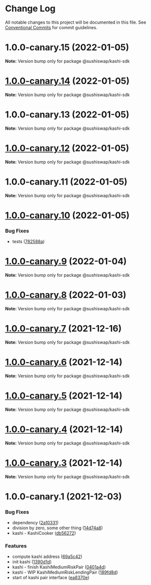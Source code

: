 # Change Log

All notable changes to this project will be documented in this file.
See [Conventional Commits](https://conventionalcommits.org) for commit guidelines.

# 1.0.0-canary.15 (2022-01-05)

**Note:** Version bump only for package @sushiswap/kashi-sdk





# [1.0.0-canary.14](https://github.com/sushiswap/sdk/compare/@sushiswap/kashi-sdk@1.0.0-canary.13...@sushiswap/kashi-sdk@1.0.0-canary.14) (2022-01-05)

**Note:** Version bump only for package @sushiswap/kashi-sdk





# 1.0.0-canary.13 (2022-01-05)

**Note:** Version bump only for package @sushiswap/kashi-sdk





# [1.0.0-canary.12](https://github.com/sushiswap/sdk/compare/@sushiswap/kashi-sdk@1.0.0-canary.11...@sushiswap/kashi-sdk@1.0.0-canary.12) (2022-01-05)

**Note:** Version bump only for package @sushiswap/kashi-sdk





# 1.0.0-canary.11 (2022-01-05)

**Note:** Version bump only for package @sushiswap/kashi-sdk





# [1.0.0-canary.10](https://github.com/sushiswap/sdk/compare/@sushiswap/kashi-sdk@1.0.0-canary.9...@sushiswap/kashi-sdk@1.0.0-canary.10) (2022-01-05)


### Bug Fixes

* tests ([782588a](https://github.com/sushiswap/sdk/commit/782588a4dc655756f0a25113fc6c83dfde0cc8de))





# [1.0.0-canary.9](https://github.com/sushiswap/sdk/compare/@sushiswap/kashi-sdk@1.0.0-canary.8...@sushiswap/kashi-sdk@1.0.0-canary.9) (2022-01-04)

**Note:** Version bump only for package @sushiswap/kashi-sdk





# [1.0.0-canary.8](https://github.com/sushiswap/sdk/compare/@sushiswap/kashi-sdk@1.0.0-canary.7...@sushiswap/kashi-sdk@1.0.0-canary.8) (2022-01-03)

**Note:** Version bump only for package @sushiswap/kashi-sdk





# [1.0.0-canary.7](https://github.com/sushiswap/sdk/compare/@sushiswap/kashi-sdk@1.0.0-canary.6...@sushiswap/kashi-sdk@1.0.0-canary.7) (2021-12-16)

**Note:** Version bump only for package @sushiswap/kashi-sdk





# [1.0.0-canary.6](https://github.com/sushiswap/sdk/compare/@sushiswap/kashi-sdk@1.0.0-canary.5...@sushiswap/kashi-sdk@1.0.0-canary.6) (2021-12-14)

**Note:** Version bump only for package @sushiswap/kashi-sdk





# [1.0.0-canary.5](https://github.com/sushiswap/sdk/compare/@sushiswap/kashi-sdk@1.0.0-canary.4...@sushiswap/kashi-sdk@1.0.0-canary.5) (2021-12-14)

**Note:** Version bump only for package @sushiswap/kashi-sdk





# [1.0.0-canary.4](https://github.com/sushiswap/sdk/compare/@sushiswap/kashi-sdk@1.0.0-canary.3...@sushiswap/kashi-sdk@1.0.0-canary.4) (2021-12-14)

**Note:** Version bump only for package @sushiswap/kashi-sdk





# [1.0.0-canary.3](https://github.com/sushiswap/sdk/compare/@sushiswap/kashi-sdk@1.0.0-canary.2...@sushiswap/kashi-sdk@1.0.0-canary.3) (2021-12-14)

**Note:** Version bump only for package @sushiswap/kashi-sdk





# 1.0.0-canary.1 (2021-12-03)


### Bug Fixes

* dependency ([2a10331](https://github.com/sushiswap/sdk/commit/2a1033147f74bf9c3e87dd6cc67453da7810066e))
* division by zero, some other thing ([14d74a8](https://github.com/sushiswap/sdk/commit/14d74a88660e39c317a40a399d0c8ecc4d998166))
* kashi - KashiCooker ([db56272](https://github.com/sushiswap/sdk/commit/db56272e19be1e7b52aae5e55240c23ae1628e6d))


### Features

* compute kashi address ([69a5c42](https://github.com/sushiswap/sdk/commit/69a5c42728a2447bd8c09ecaaa1c36f9acee1d48))
* init kashi ([1390d1d](https://github.com/sushiswap/sdk/commit/1390d1dc48c9869a9c447d844ca9a95e9ed732d3))
* kashi - finish KashiMediumRiskPair ([0401a4d](https://github.com/sushiswap/sdk/commit/0401a4d8411c40ce05062ab125f12770d02fc7a3))
* kashi - WIP KashiMediumRiskLendingPair ([189fd8d](https://github.com/sushiswap/sdk/commit/189fd8d1c8f5a346fae899becc031914011a6ecd))
* start of kashi pair interface ([ea8370e](https://github.com/sushiswap/sdk/commit/ea8370ef234538e3493244e44e7625fc6d5dd6f3))
